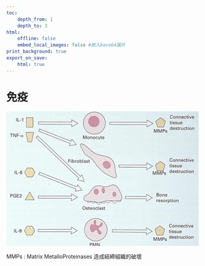 ```yaml
---
toc:
    depth_from: 1
    depth_to: 3
html:
    offline: false
    embed_local_images: false #嵌入base64圖片
print_background: true
export_on_save:
    html: true
---
```


# 免疫

![alt text](paste_src/牙周.png)


MMPs
: Matrix MetalloProteinases 造成結締組織的破壞
